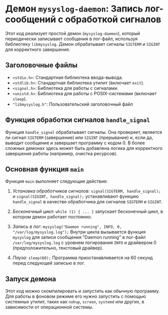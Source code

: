 # Демон `mysyslog-daemon`: Запись лог-сообщений с обработкой сигналов

Этот код реализует простой демон (`mysyslog-daemon`), который периодически записывает сообщения в лог-файл, используя библиотеку `libmysyslog`. Демон обрабатывает сигналы `SIGTERM` и `SIGINT` для корректного завершения.


## Заголовочные файлы

* `<stdio.h>`: Стандартная библиотека ввода-вывода.
* `<stdlib.h>`: Стандартная библиотека утилит (включает `exit`).
* `<signal.h>`: Библиотека для работы с сигналами.
* `<unistd.h>`: Библиотека для работы с POSIX-системами (включает `sleep`).
* `"libmysyslog.h"`: Пользовательский заголовочный файл


## Функция обработки сигналов `handle_signal`

Функция `handle_signal` обрабатывает сигналы. Она проверяет, является ли сигнал `SIGTERM` (завершение) или `SIGINT` (прерывание) и, если да, выводит сообщение и завершает программу с кодом 0. В более сложных демонах здесь может быть добавлена логика для корректного завершения работы (например, очистка ресурсов).


## Основная функция `main`

Функция `main` выполняет следующие действия:

1. *Установка обработчиков сигналов:* `signal(SIGTERM, handle_signal);` и `signal(SIGINT, handle_signal);` устанавливают функцию `handle_signal` в качестве обработчика для сигналов `SIGTERM` и `SIGINT`.

2. *Бесконечный цикл:* `while (1) { ... }` запускает бесконечный цикл, в котором демон работает постоянно.

3. *Запись в лог:* `mysyslog("Daemon running", INFO, 0, "/var/log/mysyslog.log");` Внутри цикла вызывается функция `mysyslog` для записи сообщения "Daemon running" в лог-файл `/var/log/mysyslog.log` с уровнем логирования `INFO` и драйвером 0 (предположительно, текстовый драйвер).

4. *Пауза:* `sleep(60);` Программа приостанавливается на 60 секунд перед следующей записью в лог.


## Запуск демона

Этот код можно скомпилировать и запустить как обычную программу. Для работы в фоновом режиме его нужно запустить с помощью системных утилит, таких как `nohup`, `screen`, `systemd` или других, в зависимости от операционной системы.
